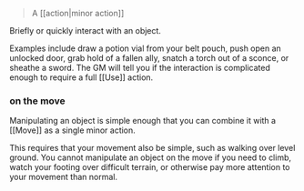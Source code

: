 > A [[action|minor action]]

Briefly or quickly interact with an object.  

Examples include draw a potion vial from your belt pouch, push open an unlocked door, grab hold of a fallen ally, snatch a torch out of a sconce, or sheathe a sword. The GM will tell you if the interaction is complicated enough to require a full [[Use]] action. 

### on the move

Manipulating an object is simple enough that you can combine it with a [[Move]] as a single minor action. 

This requires that your movement also be simple, such as walking over level ground.  You cannot manipulate an object on the move if you need to climb, watch your footing over difficult terrain, or otherwise pay more attention to your movement than normal.
